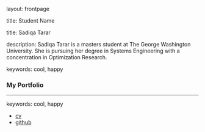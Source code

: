 layout: frontpage

 title: Student Name

 title: Sadiqa Tarar

 description: Sadiqa Tarar is a masters student at The George Washington University. She is pursuing her degree in Systems Engineering with a concentration in Optimization Research.
 
 keywords: cool, happy

 ### <a name="Portfolio"></a>My Portfolio
 ---
keywords: cool, happy
   <div class="navbar-inner">
       <ul class="nav">
           <li><a href="{{ BASE_PATH }}/assets/Sadiqa Tarar Resume 2018 copy.pdf">cv</a></li>
           <li><a href="https://github.com/sadiqatarar1">github</a></li>


   </div>
